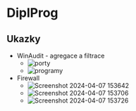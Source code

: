 # DiplProg
## Ukazky
* WinAudit - agregace a filtrace
	* ![porty](https://github.com/bourama1/DiplProg/assets/73535167/c547a299-b74a-4692-a2fb-c1319d2a0fd6)
	* ![programy](https://github.com/bourama1/DiplProg/assets/73535167/75692ac2-7b96-46bc-af34-e733b3fde7d8)
* Firewall
	* ![Screenshot 2024-04-07 153642](https://github.com/bourama1/DiplProg/assets/73535167/f8b7d48c-f2c9-4adb-802b-c9be96843afb)
 	* ![Screenshot 2024-04-07 153706](https://github.com/bourama1/DiplProg/assets/73535167/32ef1ee9-04a6-4150-bef0-7fab4da1c8b1)
  	* ![Screenshot 2024-04-07 153726](https://github.com/bourama1/DiplProg/assets/73535167/5f4c7b37-d8d7-4eb3-9559-3faac65cd73f)
